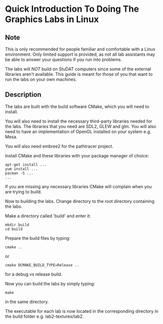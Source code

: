 # Quick Introduction To Doing The Graphics Labs in Linux

## Note
This is only recommended for people familiar and comfortable
with a Linux environment. Only limited support is provided, as not all
lab assistants may be able to answer your questions if you run into
problems.

The labs will *NOT* build on StuDAT computers since some of the external
libraries aren't available. This guide is meant for those of you that want
to run the labs on your own machines.

## Description
The labs are built with the build software CMake, which you will need to install.

You will also need to install the necessary third-party libraries needed for the labs. 
The libraries that you need are SDL2, GLEW and glm. You will also need to have an implementation of OpenGL 
installed on your system e.g. Mesa. 

You will also need embree2 for the pathtracer project.

Install CMake and these libraries with your package manager of choice:
```shell
apt-get install ...
yum install ...
pacman -S ...
...
```

If you are missing any necessary libraries CMake will complain when you are trying to build.

Now to building the labs. Change directory to the root directory containing the labs.

Make a directory called 'build' and enter it:
``` shell
mkdir build
cd build
```

Prepare the build files by typing:
``` shell
cmake ..
```
or
``` shell
cmake DCMAKE_BUILD_TYPE=Release ..
```

for a debug vs release build.

Now you can build the labs by simply typing:
``` shell
make
```

in the same directory.

The executable for each lab is now located in the corresponding directory in the build folder e.g. lab2-textures/lab2. 
